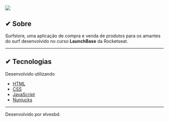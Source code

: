 <h1>
    <img src="public/assets/eco.gif">
</h1>


## ✔ Sobre
Surfstore, uma aplicação de compra e venda de produtos para os amantes do surf desenvolvido no curso **LaunchBase** da Rocketseat.

---

## ✔ Tecnologias

Desenvolvido utilizando

 - [HTML](https://rocketseat.com.br/)
 - [CSS](https://rocketseat.com.br/)
 - [JavaScript](https://rocketseat.com.br/)
 - [Nunjucks](https://mozilla.github.io/nunjucks/)


---
Desenvolvido por elvesbd.


